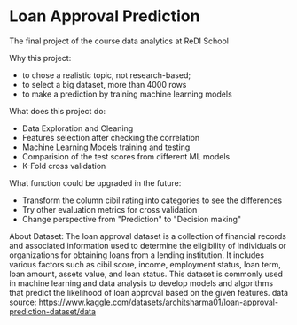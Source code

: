 # Loan Approval Prediction
The final project of the course data analytics at ReDI School

Why this project:
* to chose a realistic topic, not research-based;
* to select a big dataset, more than 4000 rows
* to make a prediction by training machine learning models

What does this project do:
* Data Exploration and Cleaning
* Features selection after checking the correlation
* Machine Learning Models training and testing
* Comparision of the test scores from different ML models
* K-Fold cross validation

What function could be upgraded in the future:
* Transform the column cibil rating into categories to see the differences
* Try other evaluation metrics for cross validation
* Change perspective from "Prediction" to "Decision making"

About Dataset:
The loan approval dataset is a collection of financial records and associated information used to determine the eligibility of individuals or organizations for obtaining loans from a lending institution. 
It includes various factors such as cibil score, income, employment status, loan term, loan amount, assets value, and loan status. 
This dataset is commonly used in machine learning and data analysis to develop models and algorithms that predict the likelihood of loan approval based on the given features.
data source:
https://www.kaggle.com/datasets/architsharma01/loan-approval-prediction-dataset/data

